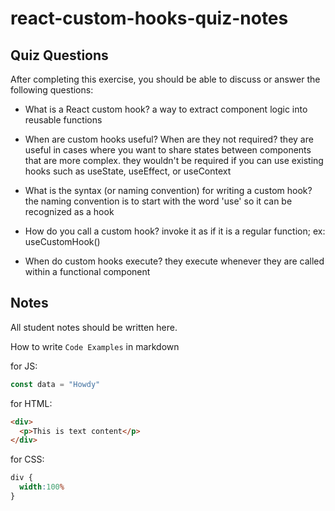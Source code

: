 # react-custom-hooks-quiz-notes

## Quiz Questions

After completing this exercise, you should be able to discuss or answer the following questions:

- What is a React custom hook?
a way to extract component logic into reusable functions

- When are custom hooks useful? When are they not required?
they are useful in cases where you want to share states between components that are more complex. they wouldn't be required if you can use existing hooks such as useState, useEffect, or useContext

- What is the syntax (or naming convention) for writing a custom hook?
the naming convention is to start with the word 'use' so it can be recognized as a hook

- How do you call a custom hook?
invoke it as if it is a regular function; ex: useCustomHook()

- When do custom hooks execute?
they execute whenever they are called within a functional component

## Notes

All student notes should be written here.


How to write `Code Examples` in markdown

for JS:
```javascript
const data = "Howdy"
```

for HTML:
```html
<div>
  <p>This is text content</p>
</div>
```

for CSS:
```css
div {
  width:100%
}
```
